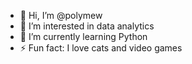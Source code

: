 - 👋 Hi, I’m @polymew
- 👀 I’m interested in data analytics
- 🌱 I’m currently learning Python
- ⚡ Fun fact: I love cats and video games

<!---
polymew/polymew is a ✨ special ✨ repository because its `README.md` (this file) appears on your GitHub profile.
You can click the Preview link to take a look at your changes.
--->
